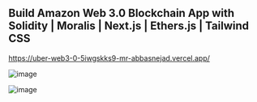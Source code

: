 ## Build Amazon Web 3.0 Blockchain App with Solidity | Moralis | Next.js | Ethers.js | Tailwind CSS

https://uber-web3-0-5iwgskks9-mr-abbasnejad.vercel.app/

![image](https://user-images.githubusercontent.com/87749337/186659891-41497452-06ea-4fff-964c-47d1638a466c.png)




![image](https://user-images.githubusercontent.com/87749337/186659365-b6c237b6-733d-4a0f-8c93-f5693c06f809.png)
